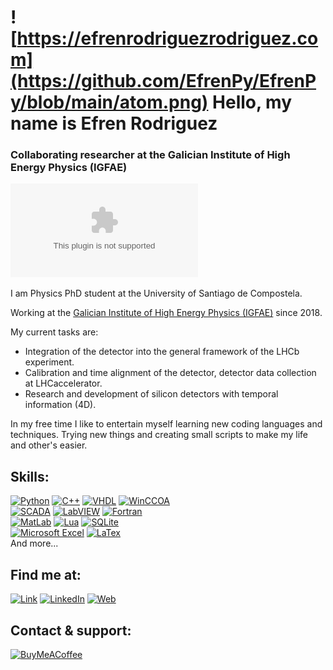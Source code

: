 # ![https://efrenrodriguezrodriguez.com](https://github.com/EfrenPy/EfrenPy/blob/main/atom.png) Hello, my name is Efren Rodriguez
### Collaborating researcher at the Galician Institute of High Energy Physics (IGFAE)


[![Personal WebPage](https://img.shields.io/website-up-down-green-red/http/efrenrodriguezrodriguez.com)](https://www.efrenrodriguezrodriguez.com/)
<!-- [![Twitch Status](https://img.shields.io/twitch/status/mouredev?style=social)](https://twitch.com/mouredev)
[![Twitter Follow](https://img.shields.io/twitter/follow/mouredev?style=social)](https://twitter.com/mouredev)
![GitHub Followers](https://img.shields.io/github/followers/mouredev?style=social) -->

<!-- ![https://github.com/mouredev](https://raw.githubusercontent.com/mouredev/mouredev/master/mouredev_github_profile.png) -->

I am  Physics PhD student at the University of Santiago de Compostela.

Working at the [Galician Institute of High Energy Physics (IGFAE)](https://igfae.usc.es/igfae/) since 2018. 

My current tasks are:
- Integration of the detector into the general framework of the LHCb experiment.
- Calibration and time alignment of the detector, detector data collection at LHCaccelerator.
- Research and development of silicon detectors with temporal information (4D).

In my free time I like to entertain myself learning new coding languages and techniques. 
Trying new things and creating small scripts to make my life and other's easier.

## Skills:
[![Python](https://img.shields.io/badge/Python-3776AB?style=for-the-badge&logo=python&logoColor=white&labelColor=101010)]()
[![C++](https://img.shields.io/badge/C%2B%2B-00599C?style=for-the-badge&logo=c%2B%2B&logoColor=white&labelColor=101010)]()
[![VHDL](https://img.shields.io/badge/VHDL-15243c?style=for-the-badge&logo=vhdl&logoColor=white&labelColor=101010)]()
[![WinCCOA](https://img.shields.io/badge/WinCCOA-009999?style=for-the-badge&logo=siemens&logoColor=white&labelColor=101010)]()
</br>
[![SCADA](https://img.shields.io/badge/SCADA-2C2D72?style=for-the-badge&logo=siemens&logoColor=white&labelColor=101010)]()
[![LabVIEW](https://img.shields.io/badge/LabVIEW-fed501?style=for-the-badge&logo=labview&logoColor=white&labelColor=101010)]()
[![Fortran](https://img.shields.io/badge/Fortran-754e97?style=for-the-badge&logo=fortran&logoColor=white&labelColor=101010)]()
</br>
[![MatLab](https://img.shields.io/badge/Matlab-ff8607?style=for-the-badge&logo=matrix&logoColor=white&labelColor=101010)]()
[![Lua](https://img.shields.io/badge/Lua-2C2D72?style=for-the-badge&logo=lua&logoColor=white&labelColor=101010)]()
[![SQLite](https://img.shields.io/badge/SQLite-07405E?style=for-the-badge&logo=sqlite&logoColor=white&labelColor=101010)]()
</br>
[![Microsoft Excel](https://img.shields.io/badge/Microsoft_Excel-217346?style=for-the-badge&logo=microsoft-excel&logoColor=white&labelColor=101010)]()
[![LaTex](https://img.shields.io/badge/LaTex-008080?style=for-the-badge&logo=latex&logoColor=white&labelColor=101010)]()
</br>
And more...

## Find me at:
[![Link](https://img.shields.io/badge/Link_Site-efrenrodriguezrodriguez.com-39E09B?style=for-the-badge&logo=Linktree&logoColor=white&labelColor=101010)](https://mouredev.com)
[![LinkedIn](https://img.shields.io/badge/LinkedIn-Efren_Rordiguez-0A66C2?style=for-the-badge&logo=linkedin&logoColor=white&labelColor=101010)](https://twitch.tv/mouredev)
[![Web](https://img.shields.io/badge/Web-efrenrodriguezrodriguez.com-14a1f0?style=for-the-badge&logo=dev.to&logoColor=white&labelColor=101010)](https://mouredev.com)


## Contact & support:

[![BuyMeACoffee](https://img.shields.io/badge/Buy_Me_A_Coffee-support_my_work-FFDD00?style=for-the-badge&logo=buy-me-a-coffee&logoColor=white&labelColor=101010)](https://www.buymeacoffee.com/efrenrguezrguez)
